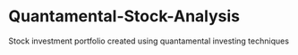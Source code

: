 # Quantamental-Stock-Analysis
Stock investment portfolio created using quantamental investing techniques
